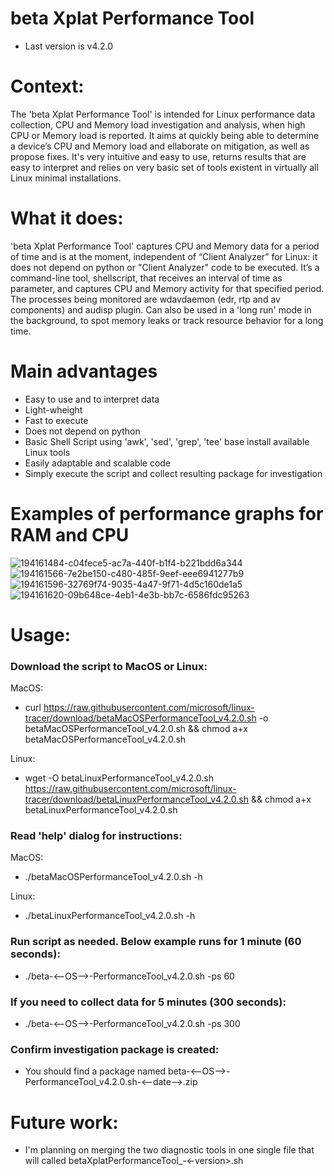 # beta Xplat Performance Tool
- Last version is v4.2.0

# Context:
The 'beta Xplat Performance Tool' is intended for Linux performance data collection, CPU and Memory load investigation and analysis, when high CPU or Memory load is reported. It aims at quickly being able to determine a device’s CPU and Memory load and ellaborate on mitigation, as well as propose fixes. It's very intuitive and easy to use, returns results that are easy to interpret and relies on very basic set of tools existent in virtually all Linux minimal installations.

# What it does:
'beta Xplat Performance Tool' captures CPU and Memory data for a period of time and is at the moment, independent of “Client Analyzer” for Linux: it does not depend on python or "Client Analyzer" code to be executed. It’s a command-line tool, shellscript, that receives an interval of time as parameter, and captures CPU and Memory activity for that specified period. The processes being monitored are wdavdaemon (edr, rtp and av components) and audisp plugin. Can also be used in a 'long run' mode in the background, to spot memory leaks or track resource behavior for a long time.

# Main advantages
- Easy to use and to interpret data
- Light-wheight
- Fast to execute
- Does not depend on python
- Basic Shell Script using 'awk', 'sed', 'grep', 'tee' base install available Linux tools
- Easily adaptable and scalable code
- Simply execute the script and collect resulting package for investigation

# Examples of performance graphs for RAM and CPU

![194161484-c04fece5-ac7a-440f-b1f4-b221bdd6a344](https://user-images.githubusercontent.com/113130572/198121620-8c1ed95d-b36e-4686-9dd8-5a5c8f127fd5.png)
![194161566-7e2be150-c480-485f-9eef-eee6941277b9](https://user-images.githubusercontent.com/113130572/198121631-efa6f791-ebe0-4cf1-8bc1-10e69d6639ea.png)
![194161596-32769f74-9035-4a47-9f71-4d5c160de1a5](https://user-images.githubusercontent.com/113130572/198121645-ca0e0ccf-96ef-4055-874f-64351839cb2c.png)
![194161620-09b648ce-4eb1-4e3b-bb7c-6586fdc95263](https://user-images.githubusercontent.com/113130572/198121656-92c6ae3c-4667-429c-81e5-6834f63d4e89.png)

# Usage:
### Download the script to MacOS or Linux:
MacOS: 
- curl https://raw.githubusercontent.com/microsoft/linux-tracer/download/betaMacOSPerformanceTool_v4.2.0.sh -o betaMacOSPerformanceTool_v4.2.0.sh && chmod a+x betaMacOSPerformanceTool_v4.2.0.sh

Linux:
- wget -O betaLinuxPerformanceTool_v4.2.0.sh https://raw.githubusercontent.com/microsoft/linux-tracer/download/betaLinuxPerformanceTool_v4.2.0.sh && chmod a+x betaLinuxPerformanceTool_v4.2.0.sh
  
### Read 'help' dialog for instructions:
MacOS:
- ./betaMacOSPerformanceTool_v4.2.0.sh -h
    
Linux:
- ./betaLinuxPerformanceTool_v4.2.0.sh -h
  
### Run script as needed. Below example runs for 1 minute (60 seconds):
- ./beta-<--OS-->-PerformanceTool_v4.2.0.sh -ps 60
### If you need to collect data for 5 minutes (300 seconds):
- ./beta-<--OS-->-PerformanceTool_v4.2.0.sh -ps 300
### Confirm investigation package is created:
- You should find a package named beta-<--OS-->-PerformanceTool_v4.2.0.sh-<--date-->.zip

# Future work:
- I'm planning on merging the two diagnostic tools in one single file that will called betaXplatPerformanceTool_-<-version>.sh
